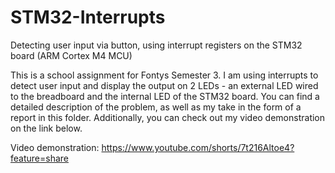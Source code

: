 # STM32-Interrupts
Detecting user input via button, using interrupt registers on the STM32 board (ARM Cortex M4 MCU)  

This is a school assignment for Fontys Semester 3. I am using interrupts to detect user input and display the output on 2 LEDs - an external LED wired to the breadboard 
and the internal LED of the STM32 board. You can find a detailed description of the problem, as well as my take in the form of a report in this folder. Additionally, you 
can check out my video demonstration on the link below.  

Video demonstration: https://www.youtube.com/shorts/7t216Altoe4?feature=share
